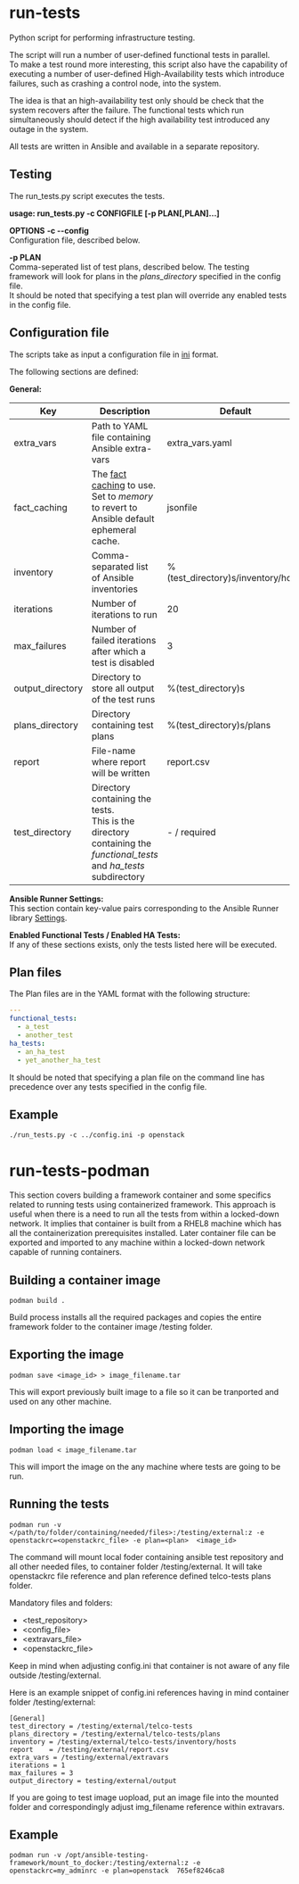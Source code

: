 # run-tests

Python script for performing infrastructure testing.  

The script will run a number of user-defined functional tests in parallel.  
To make a test round more interesting, this script also have the capability of executing a number of user-defined High-Availability tests which introduce failures, such as crashing a control node, into the system.

The idea is that an high-availability test only should be check that the system recovers after the failure. The functional tests which run simultaneously should detect if the high availability test introduced any outage in the system.

All tests are written in Ansible and available in a separate repository.

## Testing

The run_tests.py script executes the tests.

**usage: run_tests.py -c CONFIGFILE [-p PLAN[,PLAN]...]**

**OPTIONS**
**-c --config**  
Configuration file, described below.

**-p PLAN**  
Comma-seperated list of test plans, described below. The testing framework will look for plans in the _plans_directory_ specified in the config file.   
It should be noted that specifying a test plan will override any enabled tests in the config file.

## Configuration file
The scripts take as input a configuration file in [ini](https://en.wikipedia.org/wiki/INI_file) format.

The following sections are defined:

**General:**

| Key             | Description| Default
|-----            |----------  | ---
| extra_vars      | Path to YAML file containing Ansible extra-vars | extra_vars.yaml
| fact_caching    | The [fact caching](https://docs.ansible.com/ansible/latest/reference_appendices/config.html#cache-plugin) to use. <br> Set to _memory_ to revert to Ansible default ephemeral cache. | jsonfile
|inventory        | Comma-separated list of Ansible inventories | %(test_directory)s/inventory/hosts
| iterations      | Number of iterations to run | 20
| max_failures    | Number of failed iterations after which a test is disabled| 3
| output_directory| Directory to store all output of the test runs | %(test_directory)s
| plans_directory | Directory containing test plans | %(test_directory)s/plans
| report          | File-name where report will be written | report.csv
| test_directory  | Directory containing the tests. <br> This is the directory containing the _functional_tests_ and _ha_tests_ subdirectory | - / required

**Ansible Runner Settings:**  
This section contain key-value pairs corresponding to the Ansible Runner library [Settings](https://ansible-runner.readthedocs.io/en/latest/intro.html#env-settings-settings-for-runner-itself).

**Enabled Functional Tests / Enabled HA Tests:**  
If any of these sections exists, only the tests listed here will be executed.

## Plan files
The Plan files are in the YAML format with the following structure:

```YAML
---
functional_tests:
  - a_test
  - another_test
ha_tests:
  - an_ha_test
  - yet_another_ha_test
```
It should be noted that specifying a plan file on the command line has precedence over any tests specified in the config file.

## Example
```
./run_tests.py -c ../config.ini -p openstack
```

# run-tests-podman

This section covers building a framework container and some specifics related to running tests using containerized framework. This approach is useful when there is a need to run all the tests from within a locked-down network. It implies that container is built from a RHEL8 machine which has all the containerization prerequisites installed. Later container file can be exported and imported to any machine within a locked-down network capable of running containers. 

## Building a container image

```
podman build .
``` 

Build process installs all the required packages and copies the entire framework folder to the container image /testing folder.

## Exporting the image

```
podman save <image_id> > image_filename.tar
```
This will export previously built image to a file so it can be tranported and used on any other machine.

## Importing the image 

```
podman load < image_filename.tar
```
This will import the image on the any machine where tests are going to be run.

## Running the tests

```
podman run -v </path/to/folder/containing/needed/files>:/testing/external:z -e openstackrc=<openstackrc_file> -e plan=<plan>  <image_id>
``` 
The command will mount local foder containing ansible test repository and all other needed files, to container folder /testing/external. It will take openstackrc file reference and plan reference defined telco-tests plans folder.
 
Mandatory files and folders:
- <test_repository>
- <config_file>
- <extravars_file>
- <openstackrc_file> 

Keep in mind when adjusting config.ini that container is not aware of any file outside /testing/external.

Here is an example snippet of config.ini references having in mind container folder /testing/external:
```
[General]
test_directory = /testing/external/telco-tests
plans_directory = /testing/external/telco-tests/plans
inventory = /testing/external/telco-tests/inventory/hosts
report    = /testing/external/report.csv
extra_vars = /testing/external/extravars
iterations = 1
max_failures = 3
output_directory = testing/external/output
```

If you are going to test image uopload, put an image file into the mounted folder and correspondingly adjust img_filename reference within extravars.

## Example
```
podman run -v /opt/ansible-testing-framework/mount_to_docker:/testing/external:z -e openstackrc=my_adminrc -e plan=openstack  765ef8246ca8
```




